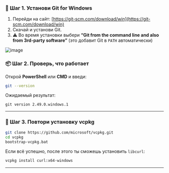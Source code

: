### 🔧 Шаг 1. Установи **Git for Windows**

1. Перейди на сайт: [https://git-scm.com/download/win](https://git-scm.com/download/win)
2. Скачай и установи Git.
3. ⚠️ Во время установки выбери **“Git from the command line and also from 3rd-party software”** (это добавит Git в `PATH` автоматически)

![image](https://github.com/user-attachments/assets/78fa6597-c9fa-4a54-b843-6b770292c759)



### 📦 Шаг 2. Проверь, что работает

Открой **PowerShell** или **CMD** и введи:

```bash
git --version
```

Ожидаемый результат:

```
git version 2.49.0.windows.1
```

---

### 🔁 Шаг 3. Повтори установку vcpkg

```bash
git clone https://github.com/microsoft/vcpkg.git
cd vcpkg
bootstrap-vcpkg.bat
```

Если всё успешно, после этого ты сможешь установить `libcurl`:

```bash
vcpkg install curl:x64-windows
```

---

